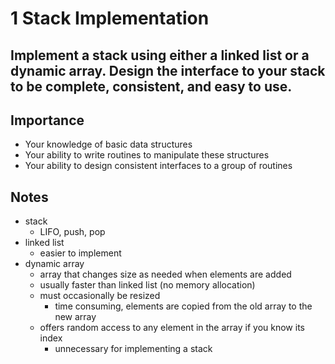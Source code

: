 # 1 Stack Implementation

## Implement a stack using either a linked list or a dynamic array. Design the interface to your stack to be complete, consistent, and easy to use.

## Importance
* Your knowledge of basic data structures
* Your ability to write routines to manipulate these structures
* Your ability to design consistent interfaces to a group of routines

## Notes
* stack
  * LIFO, push, pop
* linked list
  * easier to implement
* dynamic array
  * array that changes size as needed when elements are added
  * usually faster than linked list (no memory allocation)
  * must occasionally be resized
    * time consuming, elements are copied from the old array to the new array
  * offers random access to any element in the array if you know its index
    * unnecessary for implementing a stack
